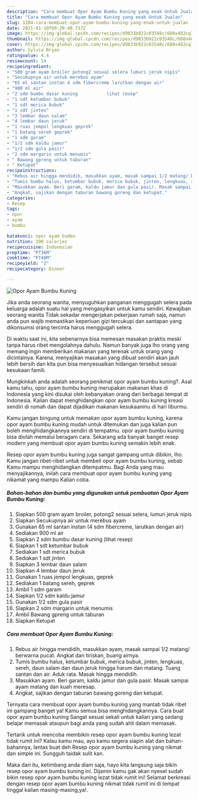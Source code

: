 ```yaml
---
description: "Cara membuat Opor Ayam Bumbu Kuning yang enak Untuk Jualan"
title: "Cara membuat Opor Ayam Bumbu Kuning yang enak Untuk Jualan"
slug: 1284-cara-membuat-opor-ayam-bumbu-kuning-yang-enak-untuk-jualan
date: 2021-01-10T09:29:40.737Z
image: https://img-global.cpcdn.com/recipes/d9833b922c03548c/680x482cq70/opor-ayam-bumbu-kuning-foto-resep-utama.jpg
thumbnail: https://img-global.cpcdn.com/recipes/d9833b922c03548c/680x482cq70/opor-ayam-bumbu-kuning-foto-resep-utama.jpg
cover: https://img-global.cpcdn.com/recipes/d9833b922c03548c/680x482cq70/opor-ayam-bumbu-kuning-foto-resep-utama.jpg
author: Sylvia Bryan
ratingvalue: 4.4
reviewcount: 14
recipeingredient:
- "500 gram ayam broiler potong2 sesuai selera lumuri jeruk nipis"
- "Secukupnya air untuk merebus ayam"
- "65 ml santan instan 4 sdm fibercreme larutkan dengan air"
- "900 ml air"
- "2 sdm bumbu dasar kuning           lihat resep"
- "1 sdt ketumbar bubuk"
- "1 sdt merica bubuk"
- "1 sdt jinten"
- "3 lembar daun salam"
- "4 lembar daun jeruk"
- "1 ruas jempol lengkuas geprek"
- "1 batang sereh geprek"
- "1 sdm garam"
- "1/2 sdm kaldu jamur"
- "1/2 sdm gula pasir"
- "2 sdm margarin untuk menumis"
- " Bawang gpreng untuk taburan"
- " Ketupat"
recipeinstructions:
- "Rebus air hingga mendidih, masukkan ayam, masak sampai 1/2 matang/ berwarna pucat. Angkat dan tiriskan, buang airnya."
- "Tumis bumbu halus, ketumbar bubuk, merica bubuk, jinten, lengkuas, sereh, daun salam dan daun jeruk hingga harum dan matang. Tuang santan dan air. Aduk rata. Masak hingga mendidih."
- "Masukkan ayam. Beri garam, kaldu jamur dan gula pasir. Masak sampai ayam matang dan kuah meresap."
- "Angkat, sajikan dengan taburan bawang goreng dan ketupat."
categories:
- Resep
tags:
- opor
- ayam
- bumbu

katakunci: opor ayam bumbu 
nutrition: 290 calories
recipecuisine: Indonesian
preptime: "PT36M"
cooktime: "PT48M"
recipeyield: "2"
recipecategory: Dinner

---
```



![Opor Ayam Bumbu Kuning](https://img-global.cpcdn.com/recipes/d9833b922c03548c/680x482cq70/opor-ayam-bumbu-kuning-foto-resep-utama.jpg)

Jika anda seorang wanita, menyuguhkan panganan menggugah selera pada keluarga adalah suatu hal yang mengasyikan untuk kamu sendiri. Kewajiban seorang  wanita Tidak sekadar mengerjakan pekerjaan rumah saja, namun anda pun wajib memastikan keperluan gizi tercukupi dan santapan yang dikonsumsi orang tercinta harus menggugah selera.

Di waktu  saat ini, kita sebenarnya bisa memesan masakan praktis meski tanpa harus ribet mengolahnya dahulu. Namun banyak juga lho orang yang memang ingin memberikan makanan yang terenak untuk orang yang dicintainya. Karena, menyajikan masakan yang dibuat sendiri akan jauh lebih bersih dan kita pun bisa menyesuaikan hidangan tersebut sesuai kesukaan famili. 



Mungkinkah anda adalah seorang penikmat opor ayam bumbu kuning?. Asal kamu tahu, opor ayam bumbu kuning merupakan makanan khas di Indonesia yang kini disukai oleh kebanyakan orang dari berbagai tempat di Indonesia. Kalian dapat menghidangkan opor ayam bumbu kuning kreasi sendiri di rumah dan dapat dijadikan makanan kesukaanmu di hari liburmu.

Kamu jangan bingung untuk memakan opor ayam bumbu kuning, karena opor ayam bumbu kuning mudah untuk ditemukan dan juga kalian pun boleh menghidangkannya sendiri di tempatmu. opor ayam bumbu kuning bisa diolah memalui beragam cara. Sekarang ada banyak banget resep modern yang membuat opor ayam bumbu kuning semakin lebih enak.

Resep opor ayam bumbu kuning juga sangat gampang untuk dibikin, lho. Kamu jangan ribet-ribet untuk membeli opor ayam bumbu kuning, sebab Kamu mampu menghidangkan ditempatmu. Bagi Anda yang mau menyajikannya, inilah cara membuat opor ayam bumbu kuning yang nikamat yang mampu Kalian coba.

<!--inarticleads1-->

##### Bahan-bahan dan bumbu yang digunakan untuk pembuatan Opor Ayam Bumbu Kuning:

1. Siapkan 500 gram ayam broiler, potong2 sesuai selera, lumuri jeruk nipis
1. Siapkan Secukupnya air untuk merebus ayam
1. Gunakan 65 ml santan instan (4 sdm fibercreme, larutkan dengan air)
1. Sediakan 900 ml air
1. Siapkan 2 sdm bumbu dasar kuning           (lihat resep)
1. Siapkan 1 sdt ketumbar bubuk
1. Sediakan 1 sdt merica bubuk
1. Sediakan 1 sdt jinten
1. Siapkan 3 lembar daun salam
1. Siapkan 4 lembar daun jeruk
1. Gunakan 1 ruas jempol lengkuas, geprek
1. Sediakan 1 batang sereh, geprek
1. Ambil 1 sdm garam
1. Siapkan 1/2 sdm kaldu jamur
1. Gunakan 1/2 sdm gula pasir
1. Siapkan 2 sdm margarin untuk menumis
1. Ambil  Bawang gpreng untuk taburan
1. Siapkan  Ketupat




<!--inarticleads2-->

##### Cara membuat Opor Ayam Bumbu Kuning:

1. Rebus air hingga mendidih, masukkan ayam, masak sampai 1/2 matang/ berwarna pucat. Angkat dan tiriskan, buang airnya.
1. Tumis bumbu halus, ketumbar bubuk, merica bubuk, jinten, lengkuas, sereh, daun salam dan daun jeruk hingga harum dan matang. Tuang santan dan air. Aduk rata. Masak hingga mendidih.
1. Masukkan ayam. Beri garam, kaldu jamur dan gula pasir. Masak sampai ayam matang dan kuah meresap.
1. Angkat, sajikan dengan taburan bawang goreng dan ketupat.




Ternyata cara membuat opor ayam bumbu kuning yang mantab tidak ribet ini gampang banget ya! Kamu semua bisa menghidangkannya. Cara buat opor ayam bumbu kuning Sangat sesuai sekali untuk kalian yang sedang belajar memasak ataupun bagi anda yang sudah ahli dalam memasak.

Tertarik untuk mencoba membikin resep opor ayam bumbu kuning lezat tidak rumit ini? Kalau kamu mau, ayo kamu segera siapin alat dan bahan-bahannya, lantas buat deh Resep opor ayam bumbu kuning yang nikmat dan simple ini. Sungguh taidak sulit kan. 

Maka dari itu, ketimbang anda diam saja, hayo kita langsung saja bikin resep opor ayam bumbu kuning ini. Dijamin kamu gak akan nyesel sudah bikin resep opor ayam bumbu kuning lezat tidak rumit ini! Selamat berkreasi dengan resep opor ayam bumbu kuning nikmat tidak rumit ini di tempat tinggal kalian masing-masing,ya!.

